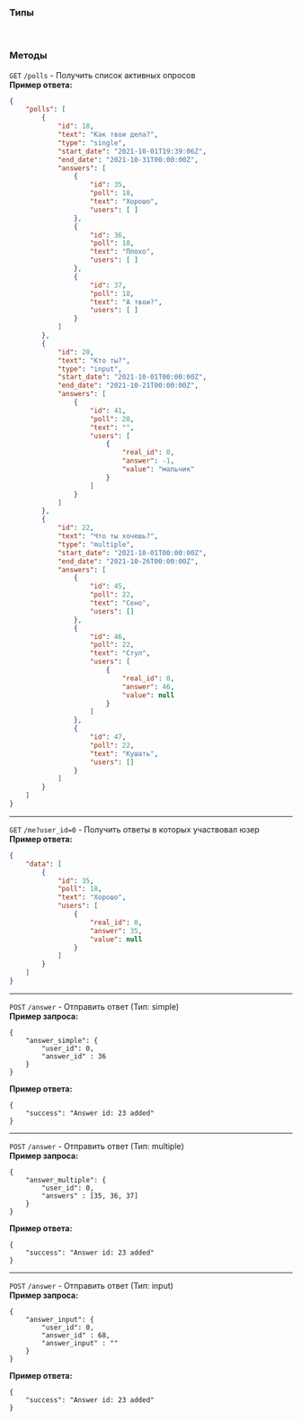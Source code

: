### Типы
<br>

### Методы

`GET` `/polls` - Получить список активных опросов<br>
<b>Пример ответа:</b>
```json
{
    "polls": [
        {
            "id": 18,
            "text": "Как твои дела?",
            "type": "single",
            "start_date": "2021-10-01T19:39:06Z",
            "end_date": "2021-10-31T00:00:00Z",
            "answers": [
                {
                    "id": 35,
                    "poll": 18,
                    "text": "Хорошо",
                    "users": [ ]
                },
                {
                    "id": 36,
                    "poll": 18,
                    "text": "Плохо",
                    "users": [ ]
                },
                {
                    "id": 37,
                    "poll": 18,
                    "text": "А твои?",
                    "users": [ ]
                }
            ]
        },
        {
            "id": 20,
            "text": "Кто ты?",
            "type": "input",
            "start_date": "2021-10-01T00:00:00Z",
            "end_date": "2021-10-21T00:00:00Z",
            "answers": [
                {
                    "id": 41,
                    "poll": 20,
                    "text": "",
                    "users": [
                        {
                            "real_id": 0,
                            "answer": -1,
                            "value": "мальчик"
                        }
                    ]
                }
            ]
        },
        {
            "id": 22,
            "text": "Что ты хочешь?",
            "type": "multiple",
            "start_date": "2021-10-01T00:00:00Z",
            "end_date": "2021-10-26T00:00:00Z",
            "answers": [
                {
                    "id": 45,
                    "poll": 22,
                    "text": "Сено",
                    "users": []
                },
                {
                    "id": 46,
                    "poll": 22,
                    "text": "Стул",
                    "users": [
                        {
                            "real_id": 0,
                            "answer": 46,
                            "value": null
                        }
                    ]
                },
                {
                    "id": 47,
                    "poll": 22,
                    "text": "Кушать",
                    "users": []
                }
            ]
        }
    ]
}
```

<hr>

`GET` `/me?user_id=0` - Получить ответы в которых участвовал юзер<br>
<b>Пример ответа:</b>
```json
{
    "data": [
        {
            "id": 35,
            "poll": 18,
            "text": "Хорошо",
            "users": [
                {
                    "real_id": 0,
                    "answer": 35,
                    "value": null
                }
            ]
        }
    ]
}
```

<hr>

`POST` `/answer` - Отправить ответ (Тип: simple)<br>
<b>Пример запроса:</b>
```
{
    "answer_simple": {
        "user_id": 0,
        "answer_id" : 36
    }
}
```
<b>Пример ответа:</b>
```
{
    "success": "Answer id: 23 added"
}
```

<hr>

`POST` `/answer` - Отправить ответ (Тип: multiple)<br>
<b>Пример запроса:</b>
```
{
    "answer_multiple": {
        "user_id": 0,
        "answers" : [35, 36, 37]
    }
}
```
<b>Пример ответа:</b>
```
{
    "success": "Answer id: 23 added"
}
```
<hr>

`POST` `/answer` - Отправить ответ (Тип: input)<br>
<b>Пример запроса:</b>
```
{
    "answer_input": {
        "user_id": 0,
        "answer_id" : 68,
        "answer_input" : ""
    }
}
```
<b>Пример ответа:</b>
```
{
    "success": "Answer id: 23 added"
}
```
